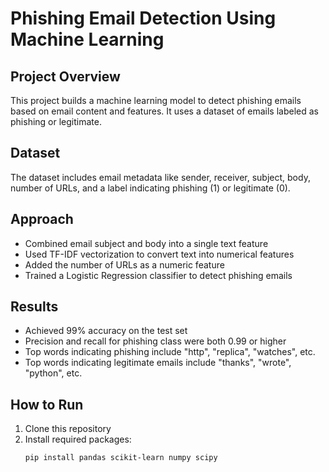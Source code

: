 # Phishing Email Detection Using Machine Learning

## Project Overview  
This project builds a machine learning model to detect phishing emails based on email content and features. It uses a dataset of emails labeled as phishing or legitimate.

## Dataset  
The dataset includes email metadata like sender, receiver, subject, body, number of URLs, and a label indicating phishing (1) or legitimate (0).

## Approach  
- Combined email subject and body into a single text feature  
- Used TF-IDF vectorization to convert text into numerical features  
- Added the number of URLs as a numeric feature  
- Trained a Logistic Regression classifier to detect phishing emails

## Results  
- Achieved 99% accuracy on the test set  
- Precision and recall for phishing class were both 0.99 or higher  
- Top words indicating phishing include "http", "replica", "watches", etc.  
- Top words indicating legitimate emails include "thanks", "wrote", "python", etc.

## How to Run  
1. Clone this repository  
2. Install required packages:  
   ```bash
   pip install pandas scikit-learn numpy scipy
